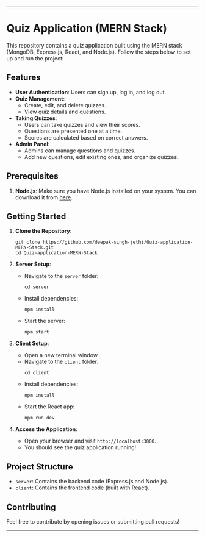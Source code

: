 
---

# Quiz Application (MERN Stack)

This repository contains a quiz application built using the MERN stack (MongoDB, Express.js, React, and Node.js). Follow the steps below to set up and run the project:

## Features

- **User Authentication**: Users can sign up, log in, and log out.
- **Quiz Management**:
  - Create, edit, and delete quizzes.
  - View quiz details and questions.
- **Taking Quizzes**:
  - Users can take quizzes and view their scores.
  - Questions are presented one at a time.
  - Scores are calculated based on correct answers.
- **Admin Panel**:
  - Admins can manage questions and quizzes.
  - Add new questions, edit existing ones, and organize quizzes.

## Prerequisites

1. **Node.js**: Make sure you have Node.js installed on your system. You can download it from [here](https://nodejs.org/).

## Getting Started

1. **Clone the Repository**:
   ```
   git clone https://github.com/deepak-singh-jethi/Quiz-application-MERN-Stack.git
   cd Quiz-application-MERN-Stack
   ```

2. **Server Setup**:
   - Navigate to the `server` folder:
     ```
     cd server
     ```
   - Install dependencies:
     ```
     npm install
     ```
   - Start the server:
     ```
     npm start
     ```

3. **Client Setup**:
   - Open a new terminal window.
   - Navigate to the `client` folder:
     ```
     cd client
     ```
   - Install dependencies:
     ```
     npm install
     ```
   - Start the React app:
     ```
     npm run dev
     ```

4. **Access the Application**:
   - Open your browser and visit `http://localhost:3000`.
   - You should see the quiz application running!

## Project Structure

- `server`: Contains the backend code (Express.js and Node.js).
- `client`: Contains the frontend code (built with React).

## Contributing

Feel free to contribute by opening issues or submitting pull requests!

---

